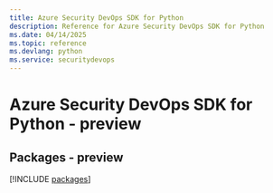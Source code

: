 ```yaml
---
title: Azure Security DevOps SDK for Python
description: Reference for Azure Security DevOps SDK for Python
ms.date: 04/14/2025
ms.topic: reference
ms.devlang: python
ms.service: securitydevops
---
```

# Azure Security DevOps SDK for Python - preview
## Packages - preview
[!INCLUDE [packages](security-devops-index.md)]